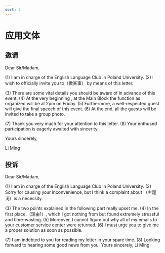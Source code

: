 ```yaml
---
sort: 2
---
```

# 应用文体


## 邀请


Dear Sir/Madam,

(1) I am in charge of the English Language Club in Poland University. (2) I wish to officially invite you to（做某事） by means of this letter.

(3) There are some vital details you should be aware of in advance of this event. (4) At the very beginning , at the Main Block the function as organized will be at 2pm on Friday. (5) Furthermore, a well-respected guest will give the final speech of this event. (6) At the end, all the guests will be invited to take a group photo.

(7) Thank you very much for your attention to this letter. (8) Your enthused participation is eagerly awaited with sincerity.

Yours sincerely, 

Li Ming



## 投诉

Dear Sir/Madam, 

(1) I am in charge of the English Language Club in Poland University. (2) Sorry for causing your inconvenience, but I think a complaint about （主题词）is a necessity.

(3) The two points explained in the following part really upset me. (4) In the first place,（理由1）, which I got nothing from but found extremely stressful and time-wasting. (5) Moreover, I cannot figure out why all of my emails to your customer service center were returned. (6) I must urge you to give me a proper solution as soon as possible.

(7) I am indebted to you for reading my letter in your spare time. (8) Looking forward to hearing some good news from you.
Yours sincerely,
 Li Ming


